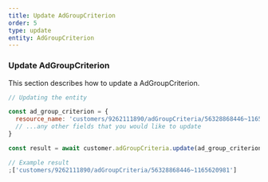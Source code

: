 ```yaml
---
title: Update AdGroupCriterion
order: 5
type: update
entity: AdGroupCriterion
---
```


### Update AdGroupCriterion

This section describes how to update a AdGroupCriterion.

```javascript
// Updating the entity

const ad_group_criterion = {
  resource_name: 'customers/9262111890/adGroupCriteria/56328868446~1165620981', // The resource_name is required
  // ...any other fields that you would like to update
}

const result = await customer.adGroupCriteria.update(ad_group_criterion)
```

```javascript
// Example result
;['customers/9262111890/adGroupCriteria/56328868446~1165620981']
```
